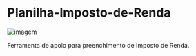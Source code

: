 # Planilha-Imposto-de-Renda
![imagem](https://github.com/user-attachments/assets/86cd3cdb-38f4-4727-86b7-a0589c86bbc3)

Ferramenta de apoio para preenchimento de Imposto de Renda.
